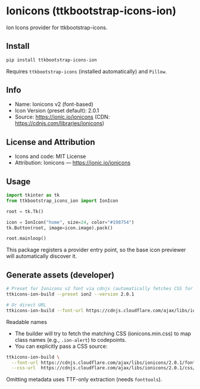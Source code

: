 # Ionicons (ttkbootstrap-icons-ion)

Ion Icons provider for ttkbootstrap-icons.

## Install

```bash
pip install ttkbootstrap-icons-ion
```

Requires `ttkbootstrap-icons` (installed automatically) and `Pillow`.

## Info

- Name: Ionicons v2 (font-based)
- Icon Version (preset default): 2.0.1
- Source: https://ionic.io/ionicons (CDN: https://cdnjs.com/libraries/ionicons)

## License and Attribution

- Icons and code: MIT License
- Attribution: Ionicons — https://ionic.io/ionicons

## Usage

```python
import tkinter as tk
from ttkbootstrap_icons_ion import IonIcon

root = tk.Tk()

icon = IonIcon("home", size=24, color="#198754")
tk.Button(root, image=icon.image).pack()

root.mainloop()
```

This package registers a provider entry point, so the base icon previewer will automatically discover it.

## Generate assets (developer)

```bash
# Preset for Ionicons v2 font via cdnjs (automatically fetches CSS for readable names)
ttkicons-ion-build --preset ion2 --version 2.0.1

# Or direct URL
ttkicons-ion-build --font-url https://cdnjs.cloudflare.com/ajax/libs/ionicons/2.0.1/fonts/ionicons.ttf
```

Readable names
- The builder will try to fetch the matching CSS (ionicons.min.css) to map class names (e.g., `.ion-alert`) to codepoints.
- You can explicitly pass a CSS source:

```bash
ttkicons-ion-build \
  --font-url https://cdnjs.cloudflare.com/ajax/libs/ionicons/2.0.1/fonts/ionicons.ttf \
  --css-url  https://cdnjs.cloudflare.com/ajax/libs/ionicons/2.0.1/css/ionicons.min.css
```

Omitting metadata uses TTF-only extraction (needs `fonttools`).
